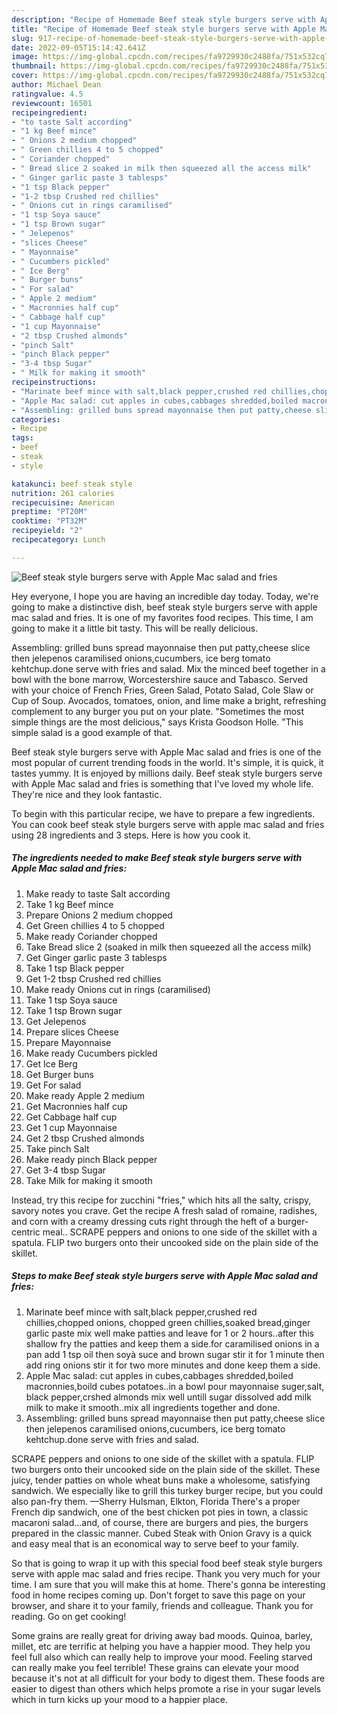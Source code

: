 ```yaml
---
description: "Recipe of Homemade Beef steak style burgers serve with Apple Mac salad and fries"
title: "Recipe of Homemade Beef steak style burgers serve with Apple Mac salad and fries"
slug: 917-recipe-of-homemade-beef-steak-style-burgers-serve-with-apple-mac-salad-and-fries
date: 2022-09-05T15:14:42.641Z
image: https://img-global.cpcdn.com/recipes/fa9729930c2488fa/751x532cq70/beef-steak-style-burgers-serve-with-apple-mac-salad-and-fries-recipe-main-photo.jpg
thumbnail: https://img-global.cpcdn.com/recipes/fa9729930c2488fa/751x532cq70/beef-steak-style-burgers-serve-with-apple-mac-salad-and-fries-recipe-main-photo.jpg
cover: https://img-global.cpcdn.com/recipes/fa9729930c2488fa/751x532cq70/beef-steak-style-burgers-serve-with-apple-mac-salad-and-fries-recipe-main-photo.jpg
author: Michael Dean
ratingvalue: 4.5
reviewcount: 16501
recipeingredient:
- "to taste Salt according"
- "1 kg Beef mince"
- " Onions 2 medium chopped"
- " Green chillies 4 to 5 chopped"
- " Coriander chopped"
- " Bread slice 2 soaked in milk then squeezed all the access milk"
- " Ginger garlic paste 3 tablesps"
- "1 tsp Black pepper"
- "1-2 tbsp Crushed red chillies"
- " Onions cut in rings caramilised"
- "1 tsp Soya sauce"
- "1 tsp Brown sugar"
- " Jelepenos"
- "slices Cheese"
- " Mayonnaise"
- " Cucumbers pickled"
- " Ice Berg"
- " Burger buns"
- " For salad"
- " Apple 2 medium"
- " Macronnies half cup"
- " Cabbage half cup"
- "1 cup Mayonnaise"
- "2 tbsp Crushed almonds"
- "pinch Salt"
- "pinch Black pepper"
- "3-4 tbsp Sugar"
- " Milk for making it smooth"
recipeinstructions:
- "Marinate beef mince with salt,black pepper,crushed red chillies,chopped onions, chopped green chillies,soaked bread,ginger garlic paste mix well make patties and leave for 1 or 2 hours..after this shallow fry the patties and keep them a side.for caramilised onions in a pan add 1 tsp oil then soyà suce and brown sugar stir it for 1 minute then add ring onions stir it for two more minutes and done keep them a side."
- "Apple Mac salad: cut apples in cubes,cabbages shredded,boiled macronnies,boild cubes potatoes..in a bowl pour mayonnaise suger,salt, black pepper,crshed almonds mix well untill sugar dissolved add milk milk to make it smooth..mix all ingredients together and done."
- "Assembling: grilled buns spread mayonnaise then put patty,cheese slice then jelepenos caramilised onions,cucumbers, ice berg tomato kehtchup.done serve with fries and salad."
categories:
- Recipe
tags:
- beef
- steak
- style

katakunci: beef steak style 
nutrition: 261 calories
recipecuisine: American
preptime: "PT20M"
cooktime: "PT32M"
recipeyield: "2"
recipecategory: Lunch

---
```



![Beef steak style burgers serve with Apple Mac salad and fries](https://img-global.cpcdn.com/recipes/fa9729930c2488fa/751x532cq70/beef-steak-style-burgers-serve-with-apple-mac-salad-and-fries-recipe-main-photo.jpg)

Hey everyone, I hope you are having an incredible day today. Today, we're going to make a distinctive dish, beef steak style burgers serve with apple mac salad and fries. It is one of my favorites food recipes. This time, I am going to make it a little bit tasty. This will be really delicious.

Assembling: grilled buns spread mayonnaise then put patty,cheese slice then jelepenos caramilised onions,cucumbers, ice berg tomato kehtchup.done serve with fries and salad. Mix the minced beef together in a bowl with the bone marrow, Worcestershire sauce and Tabasco. Served with your choice of French Fries, Green Salad, Potato Salad, Cole Slaw or Cup of Soup. Avocados, tomatoes, onion, and lime make a bright, refreshing complement to any burger you put on your plate. &#34;Sometimes the most simple things are the most delicious,&#34; says Krista Goodson Holle. &#34;This simple salad is a good example of that.

Beef steak style burgers serve with Apple Mac salad and fries is one of the most popular of current trending foods in the world. It's simple, it is quick, it tastes yummy. It is enjoyed by millions daily. Beef steak style burgers serve with Apple Mac salad and fries is something that I've loved my whole life. They're nice and they look fantastic.


To begin with this particular recipe, we have to prepare a few ingredients. You can cook beef steak style burgers serve with apple mac salad and fries using 28 ingredients and 3 steps. Here is how you cook it.

<!--inarticleads1-->

##### The ingredients needed to make Beef steak style burgers serve with Apple Mac salad and fries:

1. Make ready to taste Salt according
1. Take 1 kg Beef mince
1. Prepare  Onions 2 medium chopped
1. Get  Green chillies 4 to 5 chopped
1. Make ready  Coriander chopped
1. Take  Bread slice 2 (soaked in milk then squeezed all the access milk)
1. Get  Ginger garlic paste 3 tablesps
1. Take 1 tsp Black pepper
1. Get 1-2 tbsp Crushed red chillies
1. Make ready  Onions cut in rings (caramilised)
1. Take 1 tsp Soya sauce
1. Take 1 tsp Brown sugar
1. Get  Jelepenos
1. Prepare slices Cheese
1. Prepare  Mayonnaise
1. Make ready  Cucumbers pickled
1. Get  Ice Berg
1. Get  Burger buns
1. Get  For salad
1. Make ready  Apple 2 medium
1. Get  Macronnies half cup
1. Get  Cabbage half cup
1. Get 1 cup Mayonnaise
1. Get 2 tbsp Crushed almonds
1. Take pinch Salt
1. Make ready pinch Black pepper
1. Get 3-4 tbsp Sugar
1. Take  Milk for making it smooth


Instead, try this recipe for zucchini &#34;fries,&#34; which hits all the salty, crispy, savory notes you crave. Get the recipe A fresh salad of romaine, radishes, and corn with a creamy dressing cuts right through the heft of a burger-centric meal.. SCRAPE peppers and onions to one side of the skillet with a spatula. FLIP two burgers onto their uncooked side on the plain side of the skillet. 

<!--inarticleads2-->

##### Steps to make Beef steak style burgers serve with Apple Mac salad and fries:

1. Marinate beef mince with salt,black pepper,crushed red chillies,chopped onions, chopped green chillies,soaked bread,ginger garlic paste mix well make patties and leave for 1 or 2 hours..after this shallow fry the patties and keep them a side.for caramilised onions in a pan add 1 tsp oil then soyà suce and brown sugar stir it for 1 minute then add ring onions stir it for two more minutes and done keep them a side.
1. Apple Mac salad: cut apples in cubes,cabbages shredded,boiled macronnies,boild cubes potatoes..in a bowl pour mayonnaise suger,salt, black pepper,crshed almonds mix well untill sugar dissolved add milk milk to make it smooth..mix all ingredients together and done.
1. Assembling: grilled buns spread mayonnaise then put patty,cheese slice then jelepenos caramilised onions,cucumbers, ice berg tomato kehtchup.done serve with fries and salad.


SCRAPE peppers and onions to one side of the skillet with a spatula. FLIP two burgers onto their uncooked side on the plain side of the skillet. These juicy, tender patties on whole wheat buns make a wholesome, satisfying sandwich. We especially like to grill this turkey burger recipe, but you could also pan-fry them. —Sherry Hulsman, Elkton, Florida There&#39;s a proper French dip sandwich, one of the best chicken pot pies in town, a classic macaroni salad…and, of course, there are burgers and pies, the burgers prepared in the classic manner. Cubed Steak with Onion Gravy is a quick and easy meal that is an economical way to serve beef to your family. 

So that is going to wrap it up with this special food beef steak style burgers serve with apple mac salad and fries recipe. Thank you very much for your time. I am sure that you will make this at home. There's gonna be interesting food in home recipes coming up. Don't forget to save this page on your browser, and share it to your family, friends and colleague. Thank you for reading. Go on get cooking!

Some grains are really great for driving away bad moods. Quinoa, barley, millet, etc are terrific at helping you have a happier mood. They help you feel full also which can really help to improve your mood. Feeling starved can really make you feel terrible! These grains can elevate your mood because it's not at all difficult for your body to digest them. These foods are easier to digest than others which helps promote a rise in your sugar levels which in turn kicks up your mood to a happier place.
